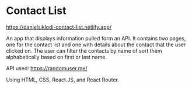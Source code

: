# Contact List

https://danielsiklodi-contact-list.netlify.app/

An app that displays information pulled form an API. It contains two pages, one for the contact list and one with details about
the contact that the user clicked on.
The user can filter the contacts by name of sort them alphabetically based on first or last name.

API used: https://randomuser.me/

Using HTML, CSS, React.JS, and React Router.

